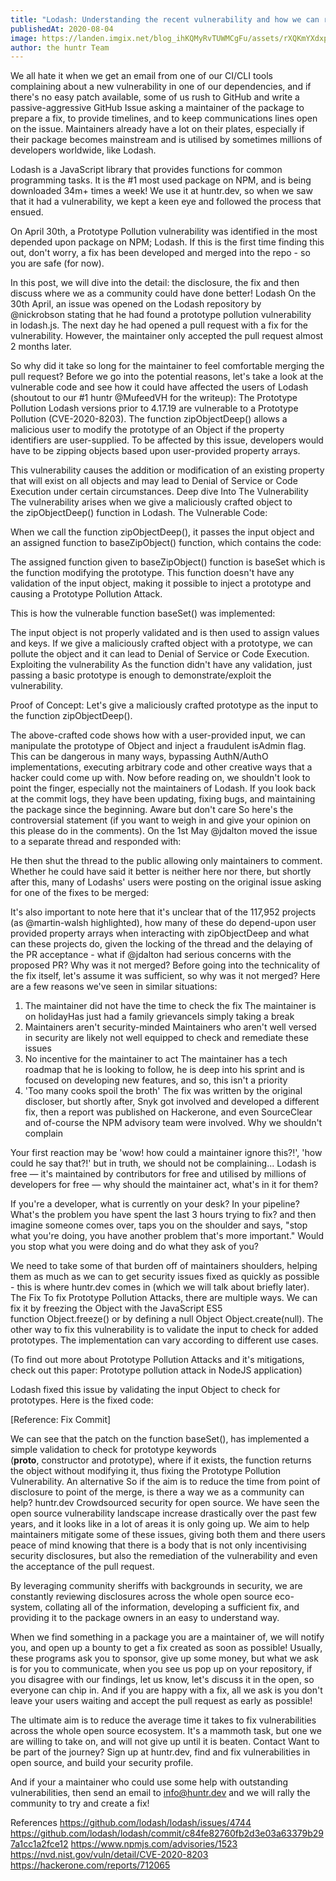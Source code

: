 ```yaml
---
title: "Lodash: Understanding the recent vulnerability and how we can rally behind packages"
publishedAt: 2020-08-04
image: https://landen.imgix.net/blog_ihKQMyRvTUWMCgFu/assets/rXQKmYXdxpTNppuu.svg?w=880
author: the huntr Team
---
```


We all hate it when we get an email from one of our CI/CLI tools complaining about a new vulnerability in one of our dependencies, and if there's no easy patch available, some of us rush to GitHub and write a passive-aggressive GitHub Issue asking a maintainer of the package to prepare a fix, to provide timelines, and to keep communications lines open on the issue. Maintainers already have a lot on their plates, especially if their package becomes mainstream and is utilised by sometimes millions of developers worldwide, like Lodash.

Lodash is a JavaScript library that provides functions for common programming tasks. It is the #1 most used package on NPM, and is being downloaded 34m+ times a week! We use it at huntr.dev, so when we saw that it had a vulnerability, we kept a keen eye and followed the process that ensued.

On April 30th, a Prototype Pollution vulnerability was identified in the most depended upon package on NPM; Lodash. If this is the first time finding this out, don't worry, a fix has been developed and merged into the repo - so you are safe (for now).

In this post, we will dive into the detail: the disclosure, the fix and then discuss where we as a community could have done better!
Lodash
On the 30th April, an issue was opened on the Lodash repository by @nickrobson stating that he had found a prototype pollution vulnerability in lodash.js. The next day he had opened a pull request with a fix for the vulnerability. However, the maintainer only accepted the pull request almost 2 months later.

So why did it take so long for the maintainer to feel comfortable merging the pull request? Before we go into the potential reasons, let's take a look at the vulnerable code and see how it could have affected the users of Lodash (shoutout to our #1 huntr @MufeedVH for the writeup):
The Prototype Pollution
Lodash versions prior to 4.17.19 are vulnerable to a Prototype Pollution (CVE-2020-8203). The function zipObjectDeep() allows a malicious user to modify the prototype of an Object if the property identifiers are user-supplied. To be affected by this issue, developers would have to be zipping objects based upon user-provided property arrays.

This vulnerability causes the addition or modification of an existing property that will exist on all objects and may lead to Denial of Service or Code Execution under certain circumstances.
Deep dive Into The Vulnerability
The vulnerability arises when we give a maliciously crafted object to the zipObjectDeep() function in Lodash.
The Vulnerable Code:

When we call the function zipObjectDeep(), it passes the input object and an assigned function to baseZipObject() function, which contains the code:

The assigned function given to baseZipObject() function is baseSet which is the function modifying the prototype. This function doesn't have any validation of the input object, making it possible to inject a prototype and causing a Prototype Pollution Attack.

This is how the vulnerable function baseSet() was implemented:

The input object is not properly validated and is then used to assign values and keys. If we give a maliciously crafted object with a prototype, we can pollute the object and it can lead to Denial of Service or Code Execution.
Exploiting the vulnerability
As the function didn't have any validation, just passing a basic prototype is enough to demonstrate/exploit the vulnerability.

Proof of Concept:
Let's give a maliciously crafted prototype as the input to the function zipObjectDeep().

The above-crafted code shows how with a user-provided input, we can manipulate the prototype of Object and inject a fraudulent isAdmin flag. This can be dangerous in many ways, bypassing AuthN/AuthO implementations, executing arbitrary code and other creative ways that a hacker could come up with.
Now before reading on, we shouldn't look to point the finger, especially not the maintainers of Lodash. If you look back at the commit logs, they have been updating, fixing bugs, and maintaining the package since the beginning.
Aware but don't care
So here's the controversial statement (if you want to weigh in and give your opinion on this please do in the comments). On the 1st May @jdalton moved the issue to a separate thread and responded with:

He then shut the thread to the public allowing only maintainers to comment. Whether he could have said it better is neither here nor there, but shortly after this, many of Lodashs' users were posting on the original issue asking for one of the fixes to be merged:

It's also important to note here that it's unclear that of the 117,952 projects (as @martin-walsh highlighted), how many of these do depend-upon user provided property arrays when interacting with zipObjectDeep and what can these projects do, given the locking of the thread and the delaying of the PR acceptance - what if @jdalton had serious concerns with the proposed PR?
Why was it not merged?
Before going into the technicality of the fix itself, let's assume it was sufficient, so why was it not merged? Here are a few reasons we've seen in similar situations:

1. The maintainer did not have the time to check the fix
   The maintainer is on holidayHas just had a family grievanceIs simply taking a break
2. Maintainers aren't security-minded
   Maintainers who aren't well versed in security are likely not well equipped to check and remediate these issues
3. No incentive for the maintainer to act
   The maintainer has a tech roadmap that he is looking to follow, he is deep into his sprint and is focused on developing new features, and so, this isn't a priority
4. 'Too many cooks spoil the broth'
   The fix was written by the original discloser, but shortly after, Snyk got involved and developed a different fix, then a report was published on Hackerone, and even SourceClear and of-course the NPM advisory team were involved.
   Why we shouldn't complain

Your first reaction may be 'wow! how could a maintainer ignore this?!', 'how could he say that?!' but in truth, we should not be complaining... Lodash is free — it's maintained by contributors for free and utilised by millions of developers for free — why should the maintainer act, what's in it for them?

If you're a developer, what is currently on your desk? In your pipeline? What's the problem you have spent the last 3 hours trying to fix? and then imagine someone comes over, taps you on the shoulder and says, "stop what you're doing, you have another problem that's more important." Would you stop what you were doing and do what they ask of you?

We need to take some of that burden off of maintainers shoulders, helping them as much as we can to get security issues fixed as quickly as possible - this is where huntr.dev comes in (which we will talk about briefly later).
The Fix
To fix Prototype Pollution Attacks, there are multiple ways. We can fix it by freezing the Object with the JavaScript ES5 function Object.freeze() or by defining a null Object Object.create(null). The other way to fix this vulnerability is to validate the input to check for added prototypes. The implementation can vary according to different use cases.

(To find out more about Prototype Pollution Attacks and it's mitigations, check out this paper: Prototype pollution attack in NodeJS application)

Lodash fixed this issue by validating the input Object to check for prototypes. Here is the fixed code:

[Reference: Fix Commit]

We can see that the patch on the function baseSet(), has implemented a simple validation to check for prototype keywords (**proto**, constructor and prototype), where if it exists, the function returns the object without modifying it, thus fixing the Prototype Pollution Vulnerability.
An alternative
So if the aim is to reduce the time from point of disclosure to point of the merge, is there a way we as a community can help?
huntr.dev
Crowdsourced security for open source. We have seen the open source vulnerability landscape increase drastically over the past few years, and it looks like in a lot of areas it is only going up. We aim to help maintainers mitigate some of these issues, giving both them and there users peace of mind knowing that there is a body that is not only incentivising security disclosures, but also the remediation of the vulnerability and even the acceptance of the pull request.

By leveraging community sheriffs with backgrounds in security, we are constantly reviewing disclosures across the whole open source eco-system, collating all of the information, developing a sufficient fix, and providing it to the package owners in an easy to understand way.

When we find something in a package you are a maintainer of, we will notify you, and open up a bounty to get a fix created as soon as possible! Usually, these programs ask you to sponsor, give up some money, but what we ask is for you to communicate, when you see us pop up on your repository, if you disagree with our findings, let us know, let's discuss it in the open, so everyone can chip in. And if you are happy with a fix, all we ask is you don't leave your users waiting and accept the pull request as early as possible!

The ultimate aim is to reduce the average time it takes to fix vulnerabilities across the whole open source ecosystem. It's a mammoth task, but one we are willing to take on, and will not give up until it is beaten.
Contact
Want to be part of the journey? Sign up at huntr.dev, find and fix vulnerabilities in open source, and build your security profile.

And if your a maintainer who could use some help with outstanding vulnerabilities, then send an email to info@huntr.dev and we will rally the community to try and create a fix!

References
https://github.com/lodash/lodash/issues/4744
https://github.com/lodash/lodash/commit/c84fe82760fb2d3e03a63379b297a1cc1a2fce12
https://www.npmjs.com/advisories/1523
https://nvd.nist.gov/vuln/detail/CVE-2020-8203
https://hackerone.com/reports/712065
